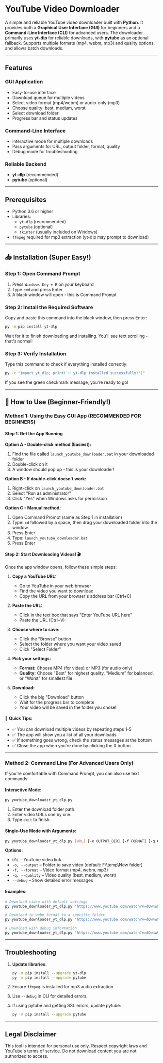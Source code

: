# YouTube Video Downloader

A simple and reliable YouTube video downloader built with **Python**. It provides both a **Graphical User Interface (GUI)** for beginners and a **Command-Line Interface (CLI)** for advanced users. The downloader primarily uses **yt-dlp** for reliable downloads, with **pytube** as an optional fallback. Supports multiple formats (mp4, webm, mp3) and quality options, and allows batch downloads.

---

## Features

### GUI Application
- Easy-to-use interface
- Download queue for multiple videos
- Select video format (mp4/webm) or audio-only (mp3)
- Choose quality: best, medium, worst
- Select download folder
- Progress bar and status updates

### Command-Line Interface
- Interactive mode for multiple downloads
- Pass arguments for URL, output folder, format, quality
- Debug mode for troubleshooting

### Reliable Backend
- **yt-dlp** (recommended)
- **pytube** (optional)

---

## Prerequisites

- Python 3.6 or higher
- Libraries:
  - `yt-dlp` (recommended)
  - `pytube` (optional)
  - `tkinter` (usually included on Windows)
- `ffmpeg` required for mp3 extraction (yt-dlp may prompt to download)

---

## 📥 Installation (Super Easy!)

### Step 1: Open Command Prompt
1. Press `Windows Key + R` on your keyboard
2. Type `cmd` and press Enter
3. A black window will open - this is Command Prompt

### Step 2: Install the Required Software
Copy and paste this command into the black window, then press Enter:
```bash
py -m pip install yt-dlp
```
Wait for it to finish downloading and installing. You'll see text scrolling - that's normal!

### Step 3: Verify Installation
Type this command to check if everything installed correctly:
```bash
py -c "import yt_dlp; print('✅ yt-dlp installed successfully!')"
```

If you see the green checkmark message, you're ready to go!

---

## 🚀 How to Use (Beginner-Friendly!)

### Method 1: Using the Easy GUI App (RECOMMENDED FOR BEGINNERS)

#### Step 1: Get the App Running
**Option A - Double-click method (Easiest):**
1. Find the file called `launch_youtube_downloader.bat` in your downloaded folder
2. Double-click on it
3. A window should pop up - this is your downloader!

**Option B - If double-click doesn't work:**
1. Right-click on `launch_youtube_downloader.bat`
2. Select "Run as administrator"
3. Click "Yes" when Windows asks for permission

**Option C - Manual method:**
1. Open Command Prompt (same as Step 1 in installation)
2. Type: `cd` followed by a space, then drag your downloaded folder into the window
3. Press Enter
4. Type: `launch_youtube_downloader.bat`
5. Press Enter

#### Step 2: Start Downloading Videos! 🎬

Once the app window opens, follow these simple steps:

1. **Copy a YouTube URL:**
   - Go to YouTube in your web browser
   - Find the video you want to download
   - Copy the URL from your browser's address bar (Ctrl+C)

2. **Paste the URL:**
   - Click in the text box that says "Enter YouTube URL here"
   - Paste the URL (Ctrl+V)

3. **Choose where to save:**
   - Click the "Browse" button
   - Select the folder where you want your video saved
   - Click "Select Folder"

4. **Pick your settings:**
   - **Format:** Choose MP4 (for video) or MP3 (for audio only)
   - **Quality:** Choose "Best" for highest quality, "Medium" for balanced, or "Worst" for smallest file

5. **Download:**
   - Click the big "Download" button
   - Wait for the progress bar to complete
   - Your video will be saved in the folder you chose!

#### 🎯 Quick Tips:
- ✅ You can download multiple videos by repeating steps 1-5
- ✅ The app will show you a list of all your downloads
- ✅ If something goes wrong, check the status messages at the bottom
- ✅ Close the app when you're done by clicking the X button

---

### Method 2: Command Line (For Advanced Users Only)

If you're comfortable with Command Prompt, you can also use text commands:

#### Interactive Mode:
```bash
py youtube_downloader_yt_dlp.py
```
1. Enter the download folder path.
2. Enter video URLs one by one.
3. Type `exit` to finish.

#### Single-Use Mode with Arguments:
```bash
py youtube_downloader_yt_dlp.py [URL] [-o OUTPUT_DIR] [-f FORMAT] [-q QUALITY] [--debug]
```

**Options:**
- `URL` – YouTube video link
- `-o, --output` – Folder to save video (default: F:\temp\New folder)
- `-f, --format` – Video format (mp4, webm, mp3)
- `-q, --quality` – Video quality (best, medium, worst)
- `--debug` – Show detailed error messages

#### Examples:
```bash
# Download video with default settings
py youtube_downloader_yt_dlp.py "https://www.youtube.com/watch?v=dQw4w9WgXcQ"

# Download in webm format to a specific folder
py youtube_downloader_yt_dlp.py "https://www.youtube.com/watch?v=dQw4w9WgXcQ" -o "C:\Downloads" -f webm

# Download with debug information
py youtube_downloader_yt_dlp.py "https://www.youtube.com/watch?v=dQw4w9WgXcQ" --debug
```

---

## Troubleshooting

1. **Update libraries:**
   ```bash
   py -m pip install --upgrade yt-dlp
   py -m pip install --upgrade pytube
   ```

2. Ensure `ffmpeg` is installed for mp3 audio extraction.

3. Use `--debug` in CLI for detailed errors.

4. If using pytube and getting SSL errors, update pytube:
   ```bash
   py -m pip install --upgrade pytube
   ```

---

## Legal Disclaimer

This tool is intended for personal use only. Respect copyright laws and YouTube's terms of service. Do not download content you are not authorized to access.
